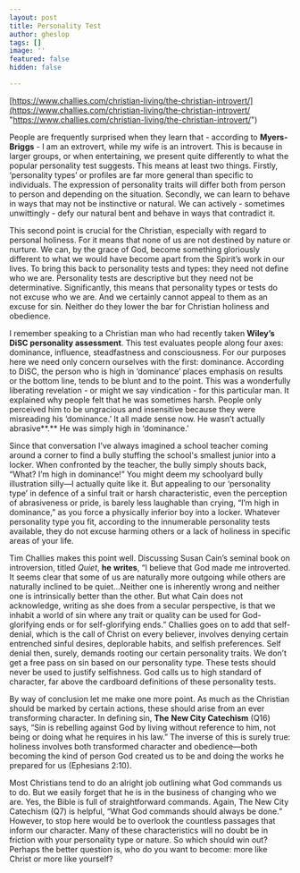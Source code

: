 ```yaml
---
layout: post
title: Personality Test
author: gheslop
tags: []
image: ''
featured: false
hidden: false

---
```

[https://www.challies.com/christian-living/the-christian-introvert/](https://www.challies.com/christian-living/the-christian-introvert/ "https://www.challies.com/christian-living/the-christian-introvert/")

People are frequently surprised when they learn that - according to **Myers-Briggs** - I am an extrovert, while my wife is an introvert. This is because in larger groups, or when entertaining, we present quite differently to what the popular personality test suggests. This means at least two things. Firstly, ‘personality types’ or profiles are far more general than specific to individuals. The expression of personality traits will differ both from person to person and depending on the situation. Secondly, we can learn to behave in ways that may not be instinctive or natural. We can actively - sometimes unwittingly - defy our natural bent and behave in ways that contradict it.

This second point is crucial for the Christian, especially with regard to personal holiness. For it means that none of us are not destined by nature or nurture. We can, by the grace of God, become something gloriously different to what we would have become apart from the Spirit’s work in our lives. To bring this back to personality tests and types: they need not define who we are. Personality tests are descriptive but they need not be determinative. Significantly, this means that personality types or tests do not excuse who we are. And we certainly cannot appeal to them as an excuse for sin. Neither do they lower the bar for Christian holiness and obedience.

I remember speaking to a Christian man who had recently taken **Wiley’s DiSC personality assessment**. This test evaluates people along four axes: dominance, influence, steadfastness and consciousness. For our purposes here we need only concern ourselves with the first: dominance. According to DiSC, the person who is high in ‘dominance’ places emphasis on results or the bottom line, tends to be blunt and to the point. This was a wonderfully liberating revelation - or might we say vindication - for this particular man. It explained why people felt that he was sometimes harsh. People only perceived him to be ungracious and insensitive because they were misreading his ‘dominance.’ It all made sense now. He wasn’t actually abrasive**.** He was simply high in ‘dominance.’

Since that conversation I’ve always imagined a school teacher coming around a corner to find a bully stuffing the school's smallest junior into a locker. When confronted by the teacher, the bully simply shouts back, “What? I’m high in dominance!” You might deem my schoolyard bully illustration silly—I actually quite like it. But appealing to our ‘personality type’ in defence of a sinful trait or harsh characteristic, even the perception of abrasiveness or pride, is barely less laughable than crying, “I’m high in dominance,” as you force a physically inferior boy into a locker. Whatever personality type you fit, according to the innumerable personality tests available, they do not excuse harming others or a lack of holiness in specific areas of your life.

Tim Challies makes this point well. Discussing Susan Cain’s seminal book on introversion, titled _Quiet_, **he** **writes**, “I believe that God made me introverted. It seems clear that some of us are naturally more outgoing while others are naturally inclined to be quiet…Neither one is inherently wrong and neither one is intrinsically better than the other. But what Cain does not acknowledge, writing as she does from a secular perspective, is that we inhabit a world of sin where any trait or quality can be used for God-glorifying ends or for self-glorifying ends.” Challies goes on to add that self-denial, which is the call of Christ on every believer, involves denying certain entrenched sinful desires, deplorable habits, and selfish preferences. Self denial then, surely, demands rooting our certain personality traits. We don’t get a free pass on sin based on our personality type. These tests should never be used to justify selfishness. God calls us to high standard of character, far above the cardboard definitions of these personality tests.

By way of conclusion let me make one more point. As much as the Christian should be marked by certain actions, these should arise from an ever transforming character. In defining sin, **The** **New City Catechism** (Q16) says, “Sin is rebelling against God by living without reference to him, not being or doing what he requires in his law.” The inverse of this is surely true: holiness involves both transformed character and obedience—both becoming the kind of person God created us to be and doing the works he prepared for us (Ephesians 2:10).

Most Christians tend to do an alright job outlining what God commands us to do. But we easily forget that he is in the business of changing who we are. Yes, the Bible is full of straightforward commands. Again, The New City Catechism (Q7) is helpful, “What God commands should always be done.” However, to stop here would be to overlook the countless passages that inform our character. Many of these characteristics will no doubt be in friction with your personality type or nature. So which should win out? Perhaps the better question is, who do you want to become: more like Christ or more like yourself?